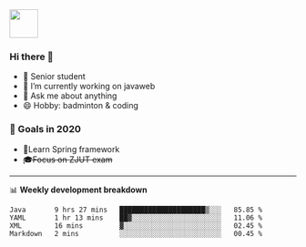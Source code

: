 <img src="https://github.com/egoist/egoist/raw/master/balloon.gif" width="50">

### Hi there 🐏

- 🌱 Senior student
- 🔭 I’m currently working on javaweb
- 💬 Ask me about anything
- 😄 Hobby: badminton & coding

### 🚀 Goals in 2020
+ 🍃Learn Spring framework
+ ~~🎓Focus on ZJUT exam~~
-------

📊 **Weekly development breakdown**
<!--START_SECTION:waka-->
```text
Java       9 hrs 27 mins   █████████████████████▒░░░   85.85 % 
YAML       1 hr 13 mins    ██▓░░░░░░░░░░░░░░░░░░░░░░   11.06 % 
XML        16 mins         ▓░░░░░░░░░░░░░░░░░░░░░░░░   02.45 % 
Markdown   2 mins          ░░░░░░░░░░░░░░░░░░░░░░░░░   00.45 % 
```
<!--END_SECTION:waka-->
